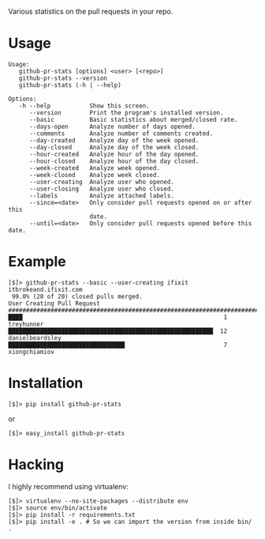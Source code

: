 Various statistics on the pull requests in your repo.

# Usage

    Usage:
       github-pr-stats [options] <user> [<repo>]
       github-pr-stats --version
       github-pr-stats (-h | --help)
    
    Options:
       -h --help           Show this screen.
          --version        Print the program's installed version.
          --basic          Basic statistics about merged/closed rate.
          --days-open      Analyze number of days opened.
          --comments       Analyze number of comments created.
          --day-created    Analyze day of the week opened.
          --day-closed     Analyze day of the week closed.
          --hour-created   Analyze hour of the day opened.
          --hour-closed    Analyze hour of the day closed.
          --week-created   Analyze week opened.
          --week-closed    Analyze week closed.
          --user-creating  Analyze user who opened.
          --user-closing   Analyze user who closed.
          --labels         Analyze attached labels.
          --since=<date>   Only consider pull requests opened on or after this
                           date.
          --until=<date>   Only consider pull requests opened before this date.
# Example

    [$]> github-pr-stats --basic --user-creating ifixit itbrokeand.ifixit.com
     99.0% (20 of 20) closed pulls merged.
    User Creating Pull Request
    ###############################################################################
    ████                                                         1  treyhunner
    ██████████████████████████████████████████████████████████  12  danielbeardsley
    █████████████████████████████████                            7  xiongchiamiov

# Installation

    [$]> pip install github-pr-stats

or

    [$]> easy_install github-pr-stats

# Hacking

I highly recommend using virtualenv:

    [$]> virtualenv --no-site-packages --distribute env
    [$]> source env/bin/activate
    [$]> pip install -r requirements.txt
    [$]> pip install -e . # So we can import the version from inside bin/ .

